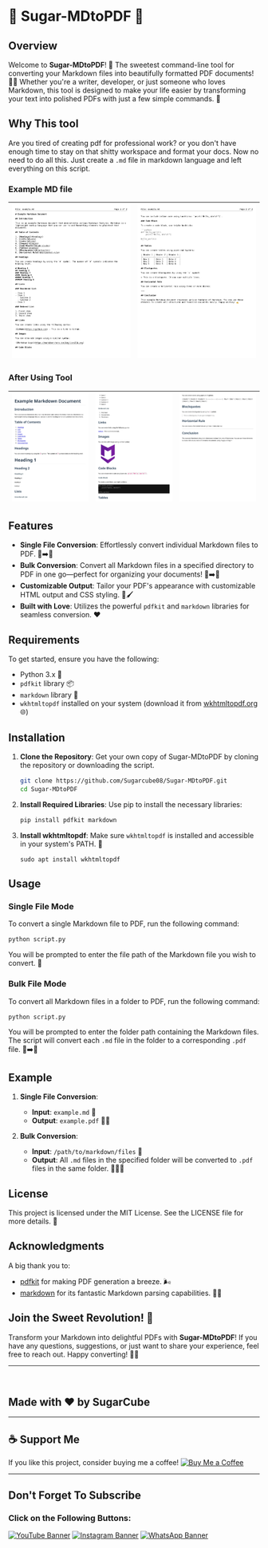 # 🍬 Sugar-MDtoPDF 🍬

## Overview

Welcome to **Sugar-MDtoPDF**! 🎉 The sweetest command-line tool for converting your Markdown files into beautifully formatted PDF documents! 📄✨ Whether you're a writer, developer, or just someone who loves Markdown, this tool is designed to make your life easier by transforming your text into polished PDFs with just a few simple commands. 🚀

## Why This tool

Are you tired of creating pdf for professional work? or you don't have enough time to stay on that shitty workspace and format your docs.
Now no need to do all this.
Just create a `.md` file in markdown language and left everything on this script.

### Example MD file

| ![MD 1](./img/output/1.jpg "Image") | ![MD 2](./img/output/2.jpg "Image") |
|:---:|:---:|

### After Using Tool
| ![Output 1](./img/example/1.jpg "Image") | ![Output 2](./img/example/2.jpg "Image") | ![Output 3](./img/example/3.jpg "Image") |
|:---:|:---:|:---:|


## Features

- **Single File Conversion**: Effortlessly convert individual Markdown files to PDF. 📑➡️📄
- **Bulk Conversion**: Convert all Markdown files in a specified directory to PDF in one go—perfect for organizing your documents! 📂➡️📄
- **Customizable Output**: Tailor your PDF's appearance with customizable HTML output and CSS styling. 🎨🖌️
- **Built with Love**: Utilizes the powerful `pdfkit` and `markdown` libraries for seamless conversion. ❤️

## Requirements

To get started, ensure you have the following:

- Python 3.x 🐍
- `pdfkit` library 📦
- `markdown` library 📖
- `wkhtmltopdf` installed on your system (download it from [wkhtmltopdf.org](https://wkhtmltopdf.org/downloads.html) 🌐)

## Installation

1. **Clone the Repository**: Get your own copy of Sugar-MDtoPDF by cloning the repository or downloading the script. 
   ```bash
   git clone https://github.com/Sugarcube08/Sugar-MDtoPDF.git
   cd Sugar-MDtoPDF
   ```

2. **Install Required Libraries**: Use pip to install the necessary libraries:
   ```bash
   pip install pdfkit markdown
   ```

3. **Install wkhtmltopdf**: Make sure `wkhtmltopdf` is installed and accessible in your system's PATH. 🔧
    ```linux
    sudo apt install wkhtmltopdf
    ```

## Usage

### Single File Mode

To convert a single Markdown file to PDF, run the following command:
```bash
python script.py
```
You will be prompted to enter the file path of the Markdown file you wish to convert. 📂

### Bulk File Mode

To convert all Markdown files in a folder to PDF, run the following command:
```bash
python script.py
```
You will be prompted to enter the folder path containing the Markdown files. The script will convert each `.md` file in the folder to a corresponding `.pdf` file. 📂➡️📄

## Example

1. **Single File Conversion**:
   - **Input**: `example.md` 📄
   - **Output**: `example.pdf` 📄✨

2. **Bulk Conversion**:
   - **Input**: `/path/to/markdown/files` 📂
   - **Output**: All `.md` files in the specified folder will be converted to `.pdf` files in the same folder. 📄📄📄

## License

This project is licensed under the MIT License. See the LICENSE file for more details. 📜

## Acknowledgments

A big thank you to:
- [pdfkit](https://github.com/JazzCore/python-pdfkit) for making PDF generation a breeze. 🌬️
- [markdown](https://github.com/Python-Markdown/markdown) for its fantastic Markdown parsing capabilities. 📖✨

## Join the Sweet Revolution! 🍭

Transform your Markdown into delightful PDFs with **Sugar-MDtoPDF**! If you have any questions, suggestions, or just want to share your experience, feel free to reach out. Happy converting! 🎉🥳

---
          
## Made with ❤️ by SugarCube               
---
## ☕ Support Me
If you like this project, consider buying me
 a coffee!
[![Buy Me a Coffee](https://img.shields.io/badge/Buy%20Me%20a%20Coffee-Support%20Me-orange?style=flat-square&logo=buy-me-a-coffee)](https://www.buymeacoffee.com/sugarcube08)   

---
## Don't Forget To Subscribe
### Click on the Following Buttons:
[![YouTube Banner](https://img.shields.io/badge/YouTube-%23FF0000.svg?logo=YouTube&logoColor=white)](https://www.youtube.com/@SugarCode-Z?sub_confirmation=1)
[![Instagram Banner](https://img.shields.io/badge/Instagram-%23E4405F.svg?logo=Instagram&logoColor=white)](https://www.instagram.com/sugarcodez)
[![WhatsApp Banner](https://img.shields.io/badge/WhatsApp-%25D366.svg?logo=whatsapp&logoColor=white)](https://whatsapp.com/channel/0029Vb5fFdzKgsNlaxFmhg1T)
